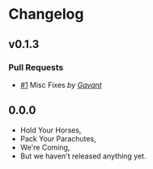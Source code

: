 Changelog
=========

## v0.1.3

### Pull Requests

- [#1](https://github.com/Gavant/gavant-ember-pagination/pull/1)  Misc Fixes  *by [Gavant](https://github.com/Gavant)*

## 0.0.0

- Hold Your Horses,
- Pack Your Parachutes,
- We're Coming,
- But we haven't released anything yet.
